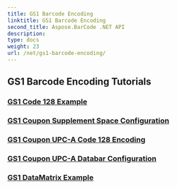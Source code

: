 ```yaml
---
title: GS1 Barcode Encoding
linktitle: GS1 Barcode Encoding
second_title: Aspose.BarCode .NET API
description: 
type: docs
weight: 23
url: /net/gs1-barcode-encoding/
---
```


## GS1 Barcode Encoding Tutorials
### [GS1 Code 128 Example](./gs1-code-128-example/)
### [GS1 Coupon Supplement Space Configuration](./gs1-coupon-supplement-space-configuration/)
### [GS1 Coupon UPC-A Code 128 Encoding](./gs1-coupon-upc-a-code-128-encoding/)
### [GS1 Coupon UPC-A Databar Configuration](./gs1-coupon-upc-a-databar-configuration/)
### [GS1 DataMatrix Example](./gs1-datamatrix-example/)